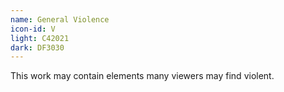 ```yaml
---
name: General Violence
icon-id: V
light: C42021
dark: DF3030
---
```


This work may contain elements many viewers may find violent.